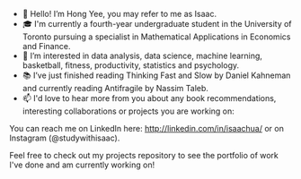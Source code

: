 - 👋 Hello! I’m Hong Yee, you may refer to me as Isaac. 
- 🎓 I'm currently a fourth-year undergraduate student in the University of Toronto pursuing a specialist in Mathematical Applications in Economics and Finance.
- 💭 I’m interested in data analysis, data science, machine learning, basketball, fitness, productivity, statistics and psychology.
- 📚 I’ve just finished reading Thinking Fast and Slow by Daniel Kahneman and currently reading Antifragile by Nassim Taleb.
- 📫 I'd love to hear more from you about any book recommendations, interesting collaborations or projects you are working on: 

You can reach me on LinkedIn here: http://linkedin.com/in/isaachua/ or on Instagram (@studywithisaac).

Feel free to check out my projects repository to see the portfolio of work I've done and am currently working on!
